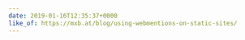 ```yaml
---
date: 2019-01-16T12:35:37+0000
like_of: https://mxb.at/blog/using-webmentions-on-static-sites/
---
```

